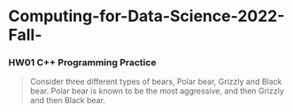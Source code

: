 # Computing-for-Data-Science-2022-Fall-

### HW01 C++ Programming Practice
> Consider three different types of bears, Polar bear, Grizzly and Black bear. Polar bear is known to be
the most aggressive, and then Grizzly and then Black bear.
